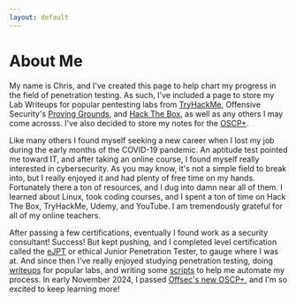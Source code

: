 ```yaml
---
layout: default
---
```


# About Me

My name is Chris, and I've created this page to help chart my progress in the field of penetration testing. As such, I've included a page to store my Lab Writeups for popular pentesting labs from [TryHackMe](https://tryhackme.com/), Offensive Security's [Proving Grounds](https://www.offsec.com/labs/0), and [Hack The Box](https://app.hackthebox.com), as well as any others I may come acrosss. I've also decided to store my notes for the [OSCP+](https://www.offsec.com/courses/pen-200/).

Like many others I found myself seeking a new career when I lost my job during the early months of the COVID-19 pandemic. An aptitude test pointed me toward IT, and after taking an online course, I found myself really interested in cybersecurity. As you may know, it's not a simple field to break into, but I really enjoyed it and had plenty of free time on my hands. Fortunately there a ton of resources, and I dug into damn near all of them. I learned about Linux, took coding courses, and I spent a ton of time on  Hack The Box, TryHackMe, Udemy, and YouTube. I am tremendously grateful for all of my online teachers. 

After passing a few certifications, eventually I found work as a security consultant! Success! But kept pushing, and  I completed level certification called the [eJPT](https://security.ine.com/certifications/ejpt-certification/) or ethical Junior Penetration Tester, to gauge where I was at. And since then I've really enjoyed studying penetration testing, doing [writeups](https://pentestpop.github.io/writeups/) for popular labs, and writing some [scripts](https://github.com/pentestpop/) to help me automate my process. In early November 2024, I passed [Offsec's new OSCP+](https://www.offsec.com/blog/everything-you-need-to-know-about-the-oscp-plus/), and I'm so excited to keep learning more!